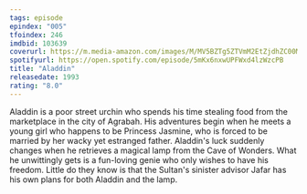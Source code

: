 ```yaml
---
tags: episode
epindex: "005"
tfoindex: 246
imdbid: 103639
coverurl: https://m.media-amazon.com/images/M/MV5BZTg5ZTVmM2EtZjdhZC00MzBjLWEwZTYtNWIwZDczYzZkMzA4XkEyXkFqcGdeQXVyMTQxNzMzNDI@._V1_SY300_CR0,0,202,300_.jpg
spotifyurl: https://open.spotify.com/episode/5mKx6nxwUPFWxd4lzWzcPB
title: "Aladdin"
releasedate: 1993
rating: "8.0"
---
```


Aladdin is a poor street urchin who spends his time stealing food from the marketplace in the city of Agrabah. His adventures begin when he meets a young girl who happens to be Princess Jasmine, who is forced to be married by her wacky yet estranged father. Aladdin's luck suddenly changes when he retrieves a magical lamp from the Cave of Wonders. What he unwittingly gets is a fun-loving genie who only wishes to have his freedom. Little do they know is that the Sultan's sinister advisor Jafar has his own plans for both Aladdin and the lamp.
